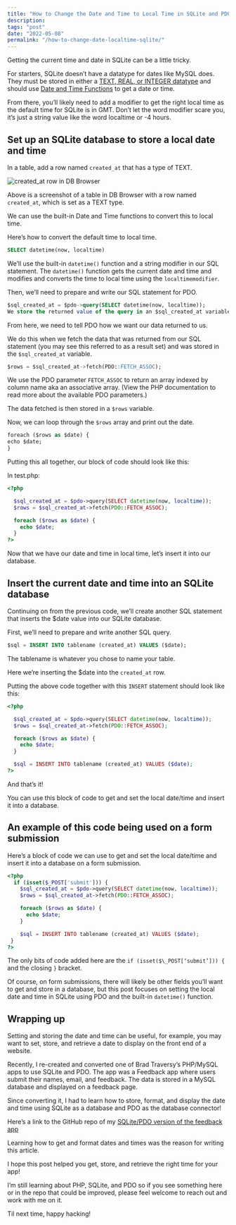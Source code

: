 ```yaml
---
title: "How to Change the Date and Time to Local Time in SQLite and PDO"
description:
tags: "post"
date: "2022-05-08"
permalink: "/how-to-change-date-localtime-sqlite/"
---
```


Getting the current time and date in SQLite can be a little tricky.

For starters, SQLite doesn’t have a datatype for dates like MySQL does. They must be stored in either a [TEXT, REAL, or INTEGER datatype](https://www.sqlite.org/datatype3.html#date_and_time_datatype) and should use [Date and Time Functions](https://www.sqlite.org/lang_datefunc.html) to get a date or time.

From there, you’ll likely need to add a modifier to get the right local time as the default time for SQLite is in GMT. Don’t let the word modifier scare you, it’s just a string value like the word localtime or -4 hours.

## Set up an SQLite database to store a local date and time

In a table, add a row named `created_at` that has a type of TEXT.

![created_at row in DB Browser](/posts/img/created_at-table-in-DB-Browser.png)

Above is a screenshot of a table in DB Browser with a row named `created_at`, which is set as a TEXT type.

We can use the built-in Date and Time functions to convert this to local time.

Here’s how to convert the default time to local time.

```sql
SELECT datetime(now, localtime)
```

We’ll use the built-in `datetime()` function and a string modifier in our SQL statement. The `datetime()` function gets the current date and time and modifies and converts the time to local time using the `localtimemodifier`.

Then, we’ll need to prepare and write our SQL statement for PDO.

```sql
$sql_created_at = $pdo->query(SELECT datetime(now, localtime));
We store the returned value of the query in an $sql_created_at variable.
```

From here, we need to tell PDO how we want our data returned to us.

We do this when we fetch the data that was returned from our SQL statement (you may see this referred to as a result set) and was stored in the `$sql_created_at` variable.

```sql
$rows = $sql_created_at->fetch(PDO::FETCH_ASSOC);
```

We use the PDO parameter `FETCH_ASSOC` to return an array indexed by column name aka an associative array. (View the PHP documentation to read more about the available PDO parameters.)

The data fetched is then stored in a `$rows` variable.

Now, we can loop through the `$rows` array and print out the date.

```sql
foreach ($rows as $date) {
echo $date;
}
```

Putting this all together, our block of code should look like this:

In test.php:

```php
<?php

  $sql_created_at = $pdo->query(SELECT datetime(now, localtime));
  $rows = $sql_created_at->fetch(PDO::FETCH_ASSOC);

  foreach ($rows as $date) {
    echo $date;
  }
?>
```

Now that we have our date and time in local time, let’s insert it into our database.

## Insert the current date and time into an SQLite database

Continuing on from the previous code, we’ll create another SQL statement that inserts the $date value into our SQLite database.

First, we’ll need to prepare and write another SQL query.

```sql
$sql = INSERT INTO tablename (created_at) VALUES ($date);
```

The tablename is whatever you chose to name your table.

Here we’re inserting the $date into the `created_at` row.

Putting the above code together with this `INSERT` statement should look like this:

```php
<?php

  $sql_created_at = $pdo->query(SELECT datetime(now, localtime));
  $rows = $sql_created_at->fetch(PDO::FETCH_ASSOC);

  foreach ($rows as $date) {
    echo $date;
  }

  $sql = INSERT INTO tablename (created_at) VALUES ($date);
?>
```

And that’s it!

You can use this block of code to get and set the local date/time and insert it into a database.

## An example of this code being used on a form submission

Here’s a block of code we can use to get and set the local date/time and insert it into a database on a form submission.

```php
<?php
  if (isset($_POST['submit'])) {
    $sql_created_at = $pdo->query(SELECT datetime(now, localtime));
    $rows = $sql_created_at->fetch(PDO::FETCH_ASSOC);

    foreach ($rows as $date) {
      echo $date;
    }

    $sql = INSERT INTO tablename (created_at) VALUES ($date);
 }
?>
```

The only bits of code added here are the `if (isset($\_POST[‘submit’])) {` and the closing `}` bracket.

Of course, on form submissions, there will likely be other fields you’ll want to get and store in a database, but this post focuses on setting the local date and time in SQLite using PDO and the built-in `datetime()` function.

## Wrapping up

Setting and storing the date and time can be useful, for example, you may want to set, store, and retrieve a date to display on the front end of a website.

Recently, I re-created and converted one of Brad Traversy’s PHP/MySQL apps to use SQLite and PDO. The app was a Feedback app where users submit their names, email, and feedback. The data is stored in a MySQL database and displayed on a feedback page.

Since converting it, I had to learn how to store, format, and display the date and time using SQLite as a database and PDO as the database connector!

Here’s a link to the GitHub repo of my [SQLite/PDO version of the feedback app](https://github.com/caseyocampo/feedback-app-sqlite)

Learning how to get and format dates and times was the reason for writing this article.

I hope this post helped you get, store, and retrieve the right time for your app!

I’m still learning about PHP, SQLite, and PDO so if you see something here or in the repo that could be improved, please feel welcome to reach out and work with me on it.

Til next time, happy hacking!
